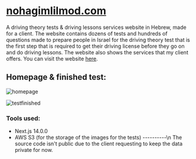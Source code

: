 # [nohagimlilmod.com](https://nohagimlilmod.com/)
A driving theory tests &amp; driving lessons services website in Hebrew, made for a client. The website contains dozens of tests and hundreds of questions made to prepare people in Israel for the driving theory test that is the first step that is required to get their driving license before they go on and do driving lessons. The website also shows the services that my client offers.
You can visit the website [here](https://nohagimlilmod.com/).
## Homepage &amp; finished test:
![homepage](https://github.com/YonatanToker/nohagimlilmod/assets/116793943/fc028b33-0787-4028-94fb-826c731106ee)

![testfinished](https://github.com/YonatanToker/nohagimlilmod/assets/116793943/ed423913-0916-407c-b5e7-114df35ba2c9)
### Tools used:
- Next.js 14.0.0
- AWS S3 (for the storage of the images for the tests)
----------\n
The source code isn't public due to the client requesting to keep the data private for now.

